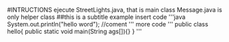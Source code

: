 #INTRUCTIONS
ejecute StreetLights.java, that is main class
Message.java is only helper class
##this is a subtitle
example insert code
'''java
System.out.println("hello word");
//coment
'''
more code
'''
public class hello{
  public static void main(String ags[]){}
}
'''
